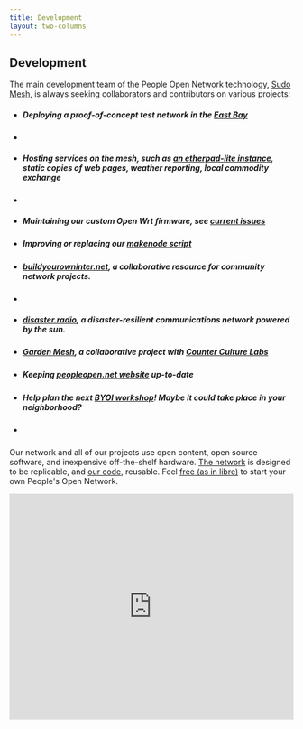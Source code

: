 ```yaml
---
title: Development
layout: two-columns
---
```


## Development

<p>The main development team of the People Open Network technology, <a href="http://sudomesh.org">Sudo Mesh</a>, is always seeking collaborators and contributors on various projects:
<ul>
    <li><h5>Deploying a proof-of-concept test network in the <a href="http://www.geonames.org/5378538">East Bay</a></h5><li> 
    <li><h5>Hosting services on the mesh, such as <a href="https://sudoroom.org/wiki/Mesh/SudoPad">an etherpad-lite instance</a>, static copies of web pages, weather reporting, local commodity exchange</h5><li>
    <li><h5>Maintaining our custom Open Wrt firmware, see <a href="https://github.com/sudomesh/sudowrt-firmware/issues">current issues</a></h5></li>
    <li><h5>Improving or replacing our <a href="https://github.com/sudomesh/makenode">makenode script</a></h5></li>
    <li><h5><a href= "http://buildyourowninter.net">buildyourowninter.net</a>, a collaborative resource for community network projects.<h5><li>
    <li><h5><a href="https://disaster.radio">disaster.radio</a>, a disaster-resilient communications network powered by the sun.</h5></li>
    <li><h5><a href="/gardenmesh">Garden Mesh</a>, a collaborative project with <a href="http://www.counterculturelabs.org/">Counter Culture Labs</a></h5></li>
    <li><h5>Keeping <a href="https://github.com/sudomesh/peoplesopen-front">peopleopen.net website</a> up-to-date</h5></li>
    <li><h5>Help plan the next <a href="/workshop">BYOI workshop</a>! Maybe it could take place in your neighborhood?</h5><li>
</ul>
Our network and all of our projects use open content, open source software, and inexpensive off-the-shelf hardware. <a title="Documentation" href="/documentation">The network</a> is designed to be replicable, and <a href="https://github.com/sudomesh">our code</a>, reusable. Feel <a href="https://freedomdefined.org/Definition">free (as in libre)</a> to start your own People's Open Network. 
</p>
<iframe allowtransparency="true" frameborder="0" scrolling="no" seamless="seamless" src="https://cdoyle.me/gh-activity/gh-activity.html?user=sudomesh&type=user" width="100%" height="400"></iframe>